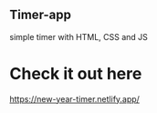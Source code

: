 ## Timer-app
simple timer with HTML, CSS and JS

# Check it out here
https://new-year-timer.netlify.app/
